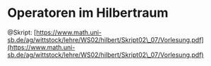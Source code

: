 # Operatoren im Hilbertraum

@Skript: [https://www.math.uni-sb.de/ag/wittstock/lehre/WS02/hilbert/Skript02\_07/Vorlesung.pdf](https://www.math.uni-sb.de/ag/wittstock/lehre/WS02/hilbert/Skript02\_07/Vorlesung.pdf)
